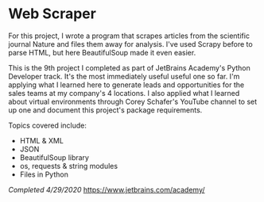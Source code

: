 # Web Scraper

For this project, I wrote a program that scrapes articles from the scientific journal Nature and files them away for analysis. I've used Scrapy before to parse HTML, but here BeautifulSoup made it even easier.

This is the 9th project I completed as part of JetBrains Academy's Python Developer track. It's the most immediately useful useful one so far. I'm applying what I learned here to generate leads and opportunities for the sales teams at my company's 4 locations. I also applied what I learned about virtual environments through Corey Schafer's YouTube channel to set up one and document this project's package requirements.

Topics covered include:

- HTML & XML
- JSON
- BeautifulSoup library
- os, requests & string modules
- Files in Python

*Completed 4/29/2020*
https://www.jetbrains.com/academy/
